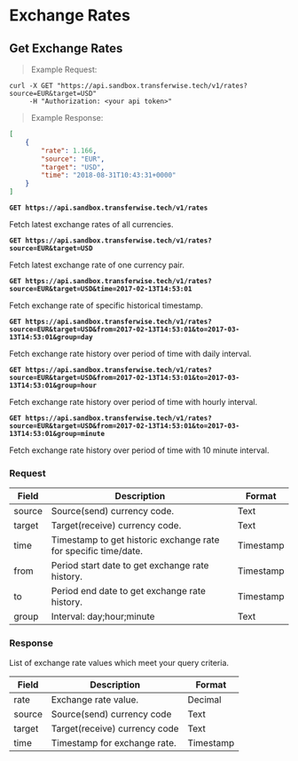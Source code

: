 # Exchange Rates
## Get Exchange Rates
> Example Request:

```shell
curl -X GET "https://api.sandbox.transferwise.tech/v1/rates?source=EUR&target=USD"
     -H "Authorization: <your api token>"
```

> Example Response:

```json
[
    {
        "rate": 1.166,
        "source": "EUR",
        "target": "USD",
        "time": "2018-08-31T10:43:31+0000"
    }
]
```
**`GET https://api.sandbox.transferwise.tech/v1/rates`**

Fetch latest exchange rates of all currencies.<br/>

**`GET https://api.sandbox.transferwise.tech/v1/rates?source=EUR&target=USD`**

Fetch latest exchange rate of one currency pair.<br/>

**`GET https://api.sandbox.transferwise.tech/v1/rates?source=EUR&target=USD&time=2017-02-13T14:53:01`**

Fetch exchange rate of specific historical timestamp.<br/>

**`GET https://api.sandbox.transferwise.tech/v1/rates?source=EUR&target=USD&from=2017-02-13T14:53:01&to=2017-03-13T14:53:01&group=day`**

Fetch exchange rate history over period of time with daily interval.<br/>

**`GET https://api.sandbox.transferwise.tech/v1/rates?source=EUR&target=USD&from=2017-02-13T14:53:01&to=2017-03-13T14:53:01&group=hour`**

Fetch exchange rate history over period of time with hourly interval.<br/>

**`GET https://api.sandbox.transferwise.tech/v1/rates?source=EUR&target=USD&from=2017-02-13T14:53:01&to=2017-03-13T14:53:01&group=minute`**

Fetch exchange rate history over period of time with 10 minute interval.<br/>


### Request

Field                 | Description                                                        | Format
---------             | -------                                                            | -----------
source                | Source(send) currency code.                                        | Text
target                | Target(receive) currency code.                                     | Text
time                  | Timestamp to get historic exchange rate for specific time/date.    | Timestamp
from                  | Period start date to get exchange rate history.                    | Timestamp
to                    | Period end date to get exchange rate history.                      | Timestamp
group                 | Interval: day;hour;minute                                          | Text




### Response

List of exchange rate values which meet your query criteria.

Field                 | Description                                   | Format
---------             | -------                                       | -----------
rate                  | Exchange rate value.                          | Decimal
source                | Source(send) currency code                    | Text
target                | Target(receive) currency code                 | Text
time                  | Timestamp for exchange rate.                  | Timestamp


